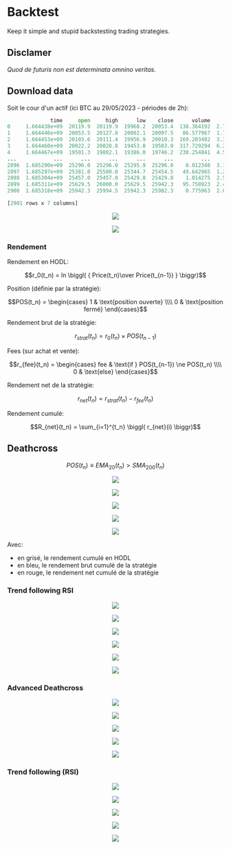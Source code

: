 # Backtest

Keep it simple and stupid backstesting trading strategies.

## Disclamer

_Quod de futuris non est determinata omnino veritas._

## Download data

Soit le cour d'un actif (ici BTC au 29/05/2023 - périodes de 2h):

```python
              time     open     high      low    close      volume         count
0     1.664438e+09  20119.9  20119.9  19968.2  20053.4  138.364192  2.771255e+06
1     1.664446e+09  20053.5  20127.8  20002.1  20097.5   86.577967  1.737841e+06
2     1.664453e+09  20103.6  20111.4  19956.9  20010.3  169.203402  3.390640e+06
3     1.664460e+09  20022.2  20028.8  19453.0  19503.0  317.729294  6.274010e+06
4     1.664467e+09  19501.3  19802.1  19386.0  19746.2  230.254841  4.505230e+06
...            ...      ...      ...      ...      ...         ...           ...
2896  1.685290e+09  25296.0  25296.0  25295.9  25296.0    0.012348  3.123668e+02
2897  1.685297e+09  25381.0  25500.0  25344.7  25454.5   49.642965  1.261837e+06
2898  1.685304e+09  25457.0  25457.0  25429.8  25429.8    1.014275  2.579427e+04
2899  1.685311e+09  25629.5  26000.0  25629.5  25942.3   95.758923  2.472821e+06
2900  1.685318e+09  25942.3  25994.5  25942.3  25982.3    0.775963  2.015425e+04

[2901 rows x 7 columns]
```

<p align="center"><img src="png/Data.png" /></p>

<p align="center"><img src="png/r_0.png" /></p>

### Rendement

Rendement en HODL:

$$r_0(t_n) = ln \biggl( { Price(t_n)\over Price(t_{n-1}) } \biggr)$$

Position (définie par la stratégie):

$$POS(t_n) = \begin{cases} 1 & \text{position ouverte} \\\\ 0 & \text{position fermé} \end{cases}$$

Rendement brut de la stratégie:

$$r_{strat}(t_n) = r_0(t_n) \times POS(t_{n-1})$$

Fees (sur achat et vente):

$$r_{fee}(t_n) = \begin{cases} fee & \text{if } POS(t_{n-1}) \ne POS(t_n) \\\\ 0 & \text{else} \end{cases}$$

Rendement net de la stratégie:

$$r_{net}(t_n) = r_{strat}(t_n) - r_{fee}(t_n)$$

Rendement cumulé:

$$R_{net}(t_n) = \sum_{i=1}^{t_n} \biggl( r_{net}(i) \biggr)$$

## Deathcross

$$ POS(t_n) \equiv EMA_{20}(t_n) > SMA_{200}(t_n) $$

<p align="center"><img src="png/Deathcross.png" /></p>
<p align="center"><img src="png/Deathcross_POS.png" /></p>
<p align="center"><img src="png/Deathcross_MVT.png" /></p>
<p align="center"><img src="png/Deathcross_r_strat.png" /></p>
<p align="center"><img src="png/Deathcross_R_cumul.png" /></p>

Avec:

  - en grisé, le rendement cumulé en HODL
  - en bleu, le rendement brut cumulé de la stratégie
  - en rouge, le rendement net cumulé de la stratégie

### Trend following RSI

<p align="center"><img src="png/RSI.png" /></p>
<p align="center"><img src="png/Trend_following_RSI_SIG.png" /></p>
<p align="center"><img src="png/Trend_following_RSI_POS.png" /></p>
<p align="center"><img src="png/Trend_following_RSI_MVT.png" /></p>
<p align="center"><img src="png/Trend_following_RSI_r_strat.png" /></p>
<p align="center"><img src="png/Trend_following_RSI_R_cumul.png" /></p>

### Advanced Deathcross

<p align="center"><img src="png/Advanced_Deathcross.png" /></p>
<p align="center"><img src="png/Advanced_Deathcross_MVT.png" /></p>
<p align="center"><img src="png/Advanced_Deathcross_POS.png" /></p>
<p align="center"><img src="png/Advanced_Deathcross_r_strat.png" /></p>
<p align="center"><img src="png/Advanced_Deathcross_R_cumul.png" /></p>

### Trend following (RSI)

<p align="center"><img src="img/Trend_following_RSI/bokeh_plot(1).png" /></p>
<p align="center"><img src="img/Trend_following_RSI/bokeh_plot(2).png" /></p>
<p align="center"><img src="img/Trend_following_RSI/bokeh_plot(3).png" /></p>
<p align="center"><img src="img/Trend_following_RSI/bokeh_plot(4).png" /></p>
<p align="center"><img src="img/Trend_following_RSI/bokeh_plot(6).png" /></p>



